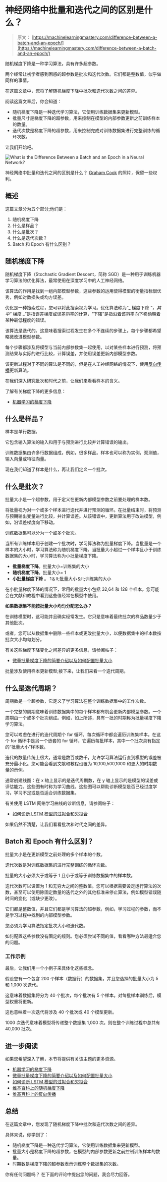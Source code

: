 # 神经网络中批量和迭代之间的区别是什么？

> 原文： [https://machinelearningmastery.com/difference-between-a-batch-and-an-epoch/](https://machinelearningmastery.com/difference-between-a-batch-and-an-epoch/)

随机梯度下降是一种学习算法，具有许多超参数。

两个经常让初学者感到困惑的超参数是批次和迭代次数。它们都是整数值，似乎做同样的事情。

在这篇文章中，您将了解随机梯度下降中批次和迭代次数之间的差异。

阅读这篇文章后，你会知道：

*   随机梯度下降是一种迭代学习算法，它使用训练数据集来更新模型。
*   批量尺寸是梯度下降的超参数，用来控制在模型的内部参数更新之前训练样本的数量。
*   迭代次数是梯度下降的超参数，用来控制完成对训练数据集进行完整训练的循环次数。

让我们开始吧。

![What is the Difference Between a Batch and an Epoch in a Neural Network?](img/1f3275bfb5407176028269720f3a11da.png)

神经网络中批量和迭代之间的区别是什么？
[Graham Cook](https://www.flickr.com/photos/grazza123/9754438586/) 的照片，保留一些权利。

## 概述

这篇文章分为五个部分;他们是：

1.  随机梯度下降
2.  什么是样品？
3.  什么是批次？
4.  什么是迭代次数？
5.  Batch 和 Epoch 有什么区别？

## 随机梯度下降

随机梯度下降（Stochastic Gradient Descent，简称 SGD）是一种用于训练机器学习算法的优化算法，最常使用在深度学习中的人工神经网络。

该算法的作用是找到一组内部模型参数，这些参数的运用使得模型的衡量指标很优秀，例如对数损失或均方误差。

优化是一种搜索过程，您可以将此搜索视为学习。优化算法称为“_ 梯度下降 _”，其中“_ 梯度 _”是指误差梯度或误差斜率的计算，“下降”是指沿着该斜率向下移动朝着某种最低程度的错误。

该算法是迭代的。这意味着搜索过程发生在多个不连续的步骤上，每个步骤都希望略微改进模型参数。

每个步骤都涉及将模型与当前内部参数集一起使用，以对某些样本进行预测，将预测结果与实际的进行比较，计算误差，并使用误差更新内部模型参数。

该更新过程对于不同的算法是不同的，但是在人工神经网络的情况下，使用[反向传播](https://en.wikipedia.org/wiki/Backpropagation)更新算法。

在我们深入研究批次和时代之前，让我们来看看样本的含义。

了解有关梯度下降的更多信息：

*   [机器学习的梯度下降](https://machinelearningmastery.com/gradient-descent-for-machine-learning/)

## 什么是样品？

样本是单行数据。

它包含输入算法的输入和用于与预测进行比较并计算错误的输出。

训练数据集由许多行数据组成，例如，很多样品。样本也可以称为实例，观测值，输入向量或特征向量。

现在我们知道了样本是什么，再让我们定义一个批次。

## 什么是批次？

批量大小是一个超参数，用于定义在更新内部模型参数之前要处理的样本数。

将批量视为对一个或多个样本进行迭代并进行预测的循环。在批量结束时，将预测与预期输出变量进行比较，并计算误差。从该错误中，更新算法用于改进模型，例如，沿误差梯度向下移动。

训练数据集可以分为一个或多个批次。

当所有训练样本用于创建一个批次时，学习算法称为批量梯度下降。当批量是一个样本的大小时，学习算法称为随机梯度下降。当批量大小超过一个样本且小于训练数据集的大小时，学习算法称为小批量梯度下降。

*   **批量梯度下降**。批量大小=训练集的大小
*   **随机梯度下降**。批量大小= 1
*   **小批量梯度下降** 。 1＆lt;批量大小＆lt;训练集的大小

在小批量梯度下降的情况下，常用的批量大小包括 32,64 和 128 个样本。您可能会在文献和教程中看到这些值经常在模型中使用。

**如果数据集不能按批量大小均匀分配怎么办？**

在训练模型时，这可能并且确实经常发生。它只是意味着最终批次的样品数量少于其他批次。

或者，您可以从数据集中删除一些样本或更改批量大小，以便数据集中的样本数按批次大小均匀划分。

有关这些梯度下降变化之间差异的更多信息，请参阅帖子：

*   [微量批量梯度下降的简要介绍以及如何配置批量大小](https://machinelearningmastery.com/gentle-introduction-mini-batch-gradient-descent-configure-batch-size/)

批量涉及使用样本更新模型;接下来，让我们来看一个迭代周期。

## 什么是迭代周期？

周期数是一个超参数，它定义了学习算法在整个训练数据集中的工作次数。

一个完整的周期意味着训练数据集中的每个样本都有机会更新内部模型参数。一个周期由一个或多个批次组成。例如，如上所述，具有一批的时期称为批量梯度下降学习算法。

您可以考虑在进行的迭代周期个 for 循环，每次循环中都会遍历训练集样本。在这个 for 循环中是另一个嵌套的 for 循环，它遍历每批样本，其中一个批次具有指定的“批量大小”样本数。

迭代的数量传统上很大，通常是数百或数千，允许学习算法运行直到模型的误差被充分最小化。您可能会看到文献和教程设置为 10,100,500,1000 和更大的时期数量的示例。

通常创建线图：在 x 轴上显示的是迭代周期数，在 y 轴上显示的是模型的误差或评估能力。这些图有时称为学习曲线。这些图可以帮助诊断模型是否已经过度学习，学习不足或是否适合训练数据集。

有关使用 LSTM 网络学习曲线的诊断信息，请参阅帖子：

*   [如何诊断 LSTM 模型的过拟合和欠拟合](https://machinelearningmastery.com/diagnose-overfitting-underfitting-lstm-models/)

如果仍然不清楚，让我们看看批次和时代之间的差异。

## Batch 和 Epoch 有什么区别？

批量大小是在更新模型之前处理的多个样本的个数。

迭代次数是对训练数据集的进行完整训练的循环次数。

批量的大小必须大于或等于 1 且小于或等于训练数据集中的样本数。

迭代次数可以设置为 1 和无穷大之间的整数值。您可以根据需要设定运行算法的次数，甚至可以使用除固定数量的迭代之外的其他标准来停止算法，例如模型错误随时间的变化（或缺少更改）。

它们都是整数值，并且它们都是学习算法的超参数，例如，学习过程的参数，而不是学习过程中找到的内部模型参数。

您必须为学习算法指定批次大小和迭代数。

如何配置这些参数没有固定的规则。您必须尝试不同的值，看看哪种方法最适合您的问题。

### 工作示例

最后，让我们用一个小例子来具体化这些概念。

假设您有一个包含 200 个样本（数据行）的数据集，并且您选择的批量大小为 5 和 1,000 次迭代。

这意味着数据集将分为 40 个批次，每个批次有 5 个样本。对每批样本训练后，模型权重将更新。

这也意味着一次迭代将涉及 40 个批次或 40 个模型更新。

1000 次迭代意味着模型将传递整个数据集 1,000 次。则在整个训练过程中总共有 40,000 批次。

## 进一步阅读

如果您希望深入了解，本节将提供有关该主题的更多资源。

*   [机器学习的梯度下降](https://machinelearningmastery.com/gradient-descent-for-machine-learning/)
*   [微量批量梯度下降的简要介绍以及如何配置批量大小](https://machinelearningmastery.com/gentle-introduction-mini-batch-gradient-descent-configure-batch-size/)
*   [如何诊断 LSTM 模型的过拟合和欠拟合](https://machinelearningmastery.com/diagnose-overfitting-underfitting-lstm-models/)
*   [维基百科上的随机梯度下降](https://en.wikipedia.org/wiki/Stochastic_gradient_descent)
*   [维基百科上的反向传播](https://en.wikipedia.org/wiki/Backpropagation)

## 总结

在这篇文章中，您发现了随机梯度下降中批次和迭代次数之间的差异。

具体来说，你学到了：

*   随机梯度下降是一种迭代学习算法，它使用训练数据集来更新模型。
*   批量大小是梯度下降的超参数，在模型的内部参数更新之前控制训练样本的数量。
*   时期数是梯度下降的超参数表示训练整个数据集的次数。

你有任何问题吗？
在下面的评论中提出您的问题，我会尽力回答。
